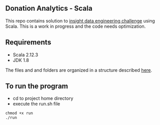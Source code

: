 ## Donation Analytics - Scala
This repo contains solution to [insight data engineering challenge](https://github.com/InsightDataScience/donation-analytics) using Scala. This is a work in progress and the code needs optimization.

## Requirements
- Scala 2.12.3
- JDK 1.8

The files and and folders are organized in a structure described [here](https://github.com/InsightDataScience/donation-analytics/blob/master/README.md#repo-directory-structurehttps://github.com/InsightDataScience/donation-analytics/blob/master/README.md#repo-directory-structure). 

## To run the program

- cd to project home directory
- execute the run.sh file
```
chmod +x run
./run
```
     
